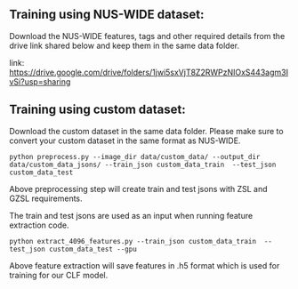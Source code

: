 
## Training using NUS-WIDE dataset:

Download the NUS-WIDE features, tags and other required details from the drive link shared below and keep them in the same data folder.

link: https://drive.google.com/drive/folders/1jwi5sxVjT8Z2RWPzNIOxS443agm3IvSi?usp=sharing

## Training using custom dataset:

Download the custom dataset in the same data folder. Please make sure to convert your custom dataset in the same format as NUS-WIDE.

```
python preprocess.py --image_dir data/custom_data/ --output_dir data/custom_data_jsons/ --train_json custom_data_train  --test_json custom_data_test
```
Above preprocessing step will create train and test jsons with ZSL and GZSL requirements.

The train and test jsons are used as an input when running feature extraction code.
```
python extract_4096_features.py --train_json custom_data_train  --test_json custom_data_test --gpu
```
Above feature extraction will save features in .h5 format which is used for training for our CLF model.

